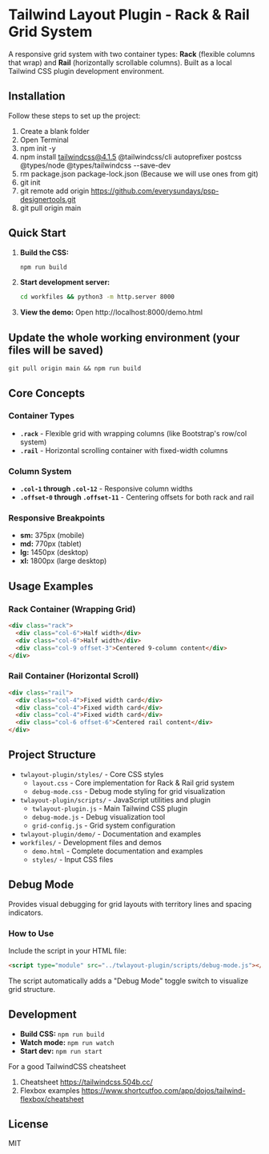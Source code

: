 # Tailwind Layout Plugin - Rack & Rail Grid System

A responsive grid system with two container types: **Rack** (flexible columns that wrap) and **Rail** (horizontally scrollable columns). Built as a local Tailwind CSS plugin development environment.

## Installation

Follow these steps to set up the project:

1. Create a blank folder
2. Open Terminal
3. npm init -y
4. npm install tailwindcss@4.1.5 @tailwindcss/cli autoprefixer postcss @types/node @types/tailwindcss --save-dev
5. rm package.json package-lock.json
   (Because we will use ones from git)
6. git init
7. git remote add origin https://github.com/everysundays/psp-designertools.git
8. git pull origin main


## Quick Start

1. **Build the CSS:**
   ```bash
   npm run build
   ```

2. **Start development server:**
   ```bash
   cd workfiles && python3 -m http.server 8000
   ```

3. **View the demo:** Open http://localhost:8000/demo.html

## Update the whole working environment (your files will be saved)

```
git pull origin main && npm run build
```

## Core Concepts

### Container Types
- **`.rack`** - Flexible grid with wrapping columns (like Bootstrap's row/col system)
- **`.rail`** - Horizontal scrolling container with fixed-width columns

### Column System
- **`.col-1` through `.col-12`** - Responsive column widths
- **`.offset-0` through `.offset-11`** - Centering offsets for both rack and rail

### Responsive Breakpoints
- **sm:** 375px (mobile)
- **md:** 770px (tablet) 
- **lg:** 1450px (desktop)
- **xl:** 1800px (large desktop)

## Usage Examples

### Rack Container (Wrapping Grid)
```html
<div class="rack">
  <div class="col-6">Half width</div>
  <div class="col-6">Half width</div>
  <div class="col-9 offset-3">Centered 9-column content</div>
</div>
```

### Rail Container (Horizontal Scroll)
```html
<div class="rail">
  <div class="col-4">Fixed width card</div>
  <div class="col-4">Fixed width card</div>
  <div class="col-4">Fixed width card</div>
  <div class="col-6 offset-6">Centered rail content</div>
</div>
```

## Project Structure

- `twlayout-plugin/styles/` - Core CSS styles
  - `layout.css` - Core implementation for Rack & Rail grid system
  - `debug-mode.css` - Debug mode styling for grid visualization
- `twlayout-plugin/scripts/` - JavaScript utilities and plugin
  - `twlayout-plugin.js` - Main Tailwind CSS plugin
  - `debug-mode.js` - Debug visualization tool
  - `grid-config.js` - Grid system configuration
- `twlayout-plugin/demo/` - Documentation and examples
- `workfiles/` - Development files and demos
  - `demo.html` - Complete documentation and examples
  - `styles/` - Input CSS files

## Debug Mode

Provides visual debugging for grid layouts with territory lines and spacing indicators.

### How to Use

Include the script in your HTML file:
```html
<script type="module" src="../twlayout-plugin/scripts/debug-mode.js"></script>
```
The script automatically adds a "Debug Mode" toggle switch to visualize grid structure.

## Development

- **Build CSS:** `npm run build`
- **Watch mode:** `npm run watch` 
- **Start dev:** `npm run start`

For a good TailwindCSS cheatsheet
1. Cheatsheet https://tailwindcss.504b.cc/
2. Flexbox examples https://www.shortcutfoo.com/app/dojos/tailwind-flexbox/cheatsheet

## License
MIT

